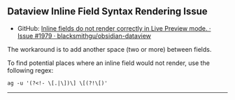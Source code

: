 ## Dataview Inline Field Syntax Rendering Issue

- GitHub: [Inline fields do not render correctly in Live Preview mode. · Issue #1979 · blacksmithgu/obsidian-dataview](https://github.com/blacksmithgu/obsidian-dataview/issues/1979) 

The workaround is to add another space (two or more) between fields.

To find potential places where an inline field would not render, use the following regex:

```
ag -u '(?<!- \[.|\])\] \[(?!\[)'
```

---
